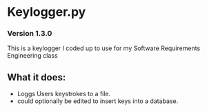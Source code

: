 # Keylogger.py
### Version 1.3.0
This is a keylogger I coded up to use for my Software Requirements Engineering class

## What it does:
- Loggs Users keystrokes to a file.
- could optionally be edited to insert keys into a database.
